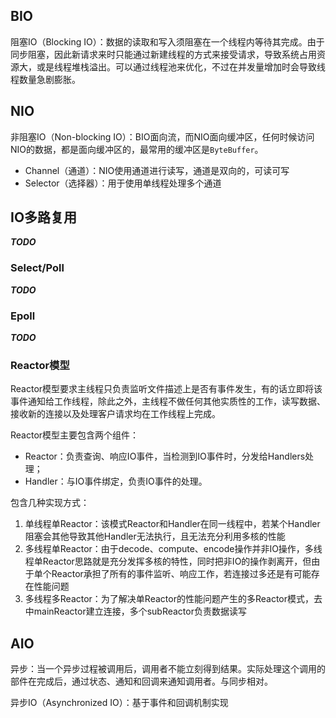 ## BIO

阻塞IO（Blocking IO）：数据的读取和写入须阻塞在一个线程内等待其完成。由于同步阻塞，因此新请求来时只能通过新建线程的方式来接受请求，导致系统占用资源大，或是线程堆栈溢出。可以通过线程池来优化，不过在并发量增加时会导致线程数量急剧膨胀。

## NIO

非阻塞IO（Non-blocking IO）：BIO面向流，而NIO面向缓冲区，任何时候访问NIO的数据，都是面向缓冲区的，最常用的缓冲区是`ByteBuffer`。

- Channel（通道）：NIO使用通道进行读写，通道是双向的，可读可写
- Selector（选择器）：用于使用单线程处理多个通道

## IO多路复用

***TODO***

### Select/Poll

***TODO***

### Epoll

***TODO***

### Reactor模型

Reactor模型要求主线程只负责监听文件描述上是否有事件发生，有的话立即将该事件通知给工作线程，除此之外，主线程不做任何其他实质性的工作，读写数据、接收新的连接以及处理客户请求均在工作线程上完成。

Reactor模型主要包含两个组件：

- Reactor：负责查询、响应IO事件，当检测到IO事件时，分发给Handlers处理；
- Handler：与IO事件绑定，负责IO事件的处理。

包含几种实现方式：

1. 单线程单Reactor：该模式Reactor和Handler在同一线程中，若某个Handler阻塞会其他导致其他Handler无法执行，且无法充分利用多核的性能
2. 多线程单Reactor：由于decode、compute、encode操作并非IO操作，多线程单Reactor思路就是充分发挥多核的特性，同时把非IO的操作剥离开，但由于单个Reactor承担了所有的事件监听、响应工作，若连接过多还是有可能存在性能问题
3. 多线程多Reactor：为了解决单Reactor的性能问题产生的多Reactor模式，去中mainReactor建立连接，多个subReactor负责数据读写

## AIO

异步：当一个异步过程被调用后，调用者不能立刻得到结果。实际处理这个调用的部件在完成后，通过状态、通知和回调来通知调用者。与同步相对。

异步IO（Asynchronized IO）：基于事件和回调机制实现